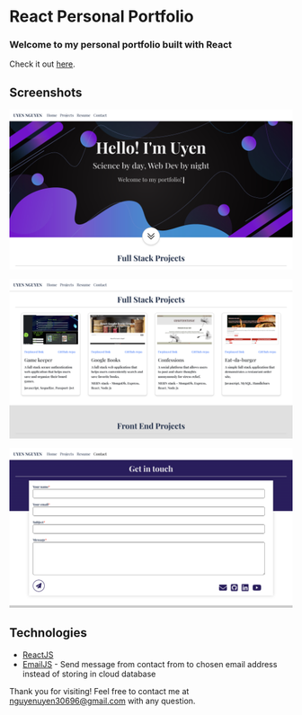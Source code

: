 # React Personal Portfolio 

### Welcome to my personal portfolio built with React

Check it out [here](https://uyennguyen30696.github.io/react-portfolio/).

## Screenshots

![Screenshot](./portfolio/screenshots/home.png)

![Screenshot](./portfolio/screenshots/projects.png)

![Screenshot](./portfolio/screenshots/contact.png)

## Technologies

* [ReactJS](https://reactjs.org/)
* [EmailJS](https://www.emailjs.com/) - Send message from contact from to chosen email address instead of storing in cloud database

Thank you for visiting! Feel free to contact me at nguyenuyen30696@gmail.com with any question.
